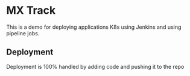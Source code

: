 # MX Track

This is a demo for deploying applications K8s using Jenkins and using pipeline
jobs.

## Deployment

Deployment is 100% handled by adding code and pushing it to the repo
